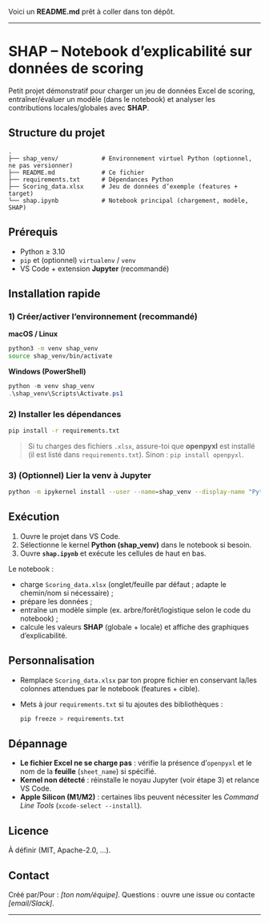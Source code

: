Voici un **README.md** prêt à coller dans ton dépôt.

---

# SHAP – Notebook d’explicabilité sur données de scoring

Petit projet démonstratif pour charger un jeu de données Excel de scoring, entraîner/évaluer un modèle (dans le notebook) et analyser les contributions locales/globales avec **SHAP**.

## Structure du projet

```
.
├── shap_venv/            # Environnement virtuel Python (optionnel, ne pas versionner)
├── README.md             # Ce fichier
├── requirements.txt      # Dépendances Python
├── Scoring_data.xlsx     # Jeu de données d’exemple (features + target)
└── shap.ipynb            # Notebook principal (chargement, modèle, SHAP)
```


## Prérequis

* Python ≥ 3.10
* `pip` et (optionnel) `virtualenv` / `venv`
* VS Code + extension **Jupyter** (recommandé)

## Installation rapide

### 1) Créer/activer l’environnement (recommandé)

**macOS / Linux**

```bash
python3 -m venv shap_venv
source shap_venv/bin/activate
```

**Windows (PowerShell)**

```powershell
python -m venv shap_venv
.\shap_venv\Scripts\Activate.ps1
```

### 2) Installer les dépendances

```bash
pip install -r requirements.txt
```

> Si tu charges des fichiers `.xlsx`, assure-toi que **openpyxl** est installé
> (il est listé dans `requirements.txt`). Sinon : `pip install openpyxl`.

### 3) (Optionnel) Lier la venv à Jupyter

```bash
python -m ipykernel install --user --name=shap_venv --display-name "Python (shap_venv)"
```

## Exécution

1. Ouvre le projet dans VS Code.
2. Sélectionne le kernel **Python (shap_venv)** dans le notebook si besoin.
3. Ouvre **`shap.ipynb`** et exécute les cellules de haut en bas.

Le notebook :

* charge `Scoring_data.xlsx` (onglet/feuille par défaut ; adapte le chemin/nom si nécessaire) ;
* prépare les données ;
* entraîne un modèle simple (ex. arbre/forêt/logistique selon le code du notebook) ;
* calcule les valeurs **SHAP** (globale + locale) et affiche des graphiques d’explicabilité.

## Personnalisation

* Remplace `Scoring_data.xlsx` par ton propre fichier en conservant la/les colonnes attendues par le notebook (features + cible).
* Mets à jour `requirements.txt` si tu ajoutes des bibliothèques :

  ```bash
  pip freeze > requirements.txt
  ```

## Dépannage

* **Le fichier Excel ne se charge pas** : vérifie la présence d’`openpyxl` et le nom de la **feuille** (`sheet_name`) si spécifié.
* **Kernel non détecté** : réinstalle le noyau Jupyter (voir étape 3) et relance VS Code.
* **Apple Silicon (M1/M2)** : certaines libs peuvent nécessiter les *Command Line Tools* (`xcode-select --install`).

## Licence

À définir (MIT, Apache-2.0, …).

## Contact

Créé par/Pour : *[ton nom/équipe]*.
Questions : ouvre une issue ou contacte *[email/Slack]*.

---
